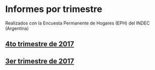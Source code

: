 # Informes por trimestre

Realizados con la Encuesta Permanente de Hogares (EPH) del INDEC (Argentina)

## [4to trimestre de 2017](trim_2017_04/2017_4T.nb.html)

## [3er trimestre de 2017](trim_2017_03/2017_3T.nb.html)


